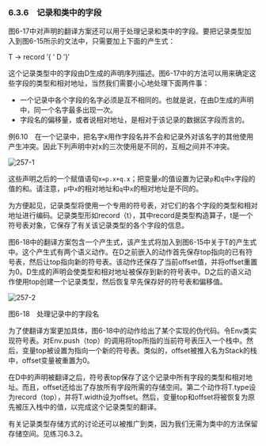 ### 6.3.6　记录和类中的字段

图6-17中对声明的翻译方案还可以用于处理记录和类中的字段。要把记录类型加入到图6-15所示的文法中，只需要加上下面的产生式：

T → record ′{ ′ D ′}′

这个记录类型中的字段由D生成的声明序列描述。图6-17中的方法可以用来确定这些字段的类型和相对地址，当然我们需要小心地处理下面两件事：

- 一个记录中各个字段的名字必须是互不相同的。也就是说，在由D生成的声明中，同一个名字最多出现一次。
- 字段名的偏移量，或者说相对地址，是相对于该记录的数据区字段而言的。

例6.10　在一个记录中，把名字x用作字段名并不会和记录外对该名字的其他使用产生冲突。因此下列声明中对x的三次使用是不同的，互相之间并不冲突。

![257-1](../Images/image04404.jpeg)

这些声明之后的一个赋值语句`x=p.x+q.x`；把变量`x`的值设置为记录`p`和`q`中`x`字段的值的和。请注意，`p`中`x`的相对地址和`q`中`x`的相对地址是不同的。

为方便起见，记录类型将使用一个专用的符号表，对它们的各个字段的类型和相对地址进行编码。记录类型形如record（t），其中record是类型构造算子，t是一个符号表对象，它保存了有关该记录类型的各个字段的信息。

图6-18中的翻译方案包含一个产生式，该产生式将加入到图6-15中关于T的产生式中。这个产生式有两个语义动作。在D之前嵌入的动作首先保存top指向的已有符号表，然后让top指向新的符号表。该动作还保存了当前offset值，并将offset重置为0。D生成的声明会使类型和相对地址被保存到新的符号表中。D之后的语义动作使用top创建一个记录类型，然后恢复早先保存好的符号表和偏移值。

![257-2](../Images/image04405.jpeg)

图6-18　处理记录中的字段名

为了使翻译方案更加具体，图6-18中的动作给出了某个实现的伪代码。令Env类实现符号表。对Env.push（top）的调用将top所指的当前符号表压入一个栈中。然后，变量top被设置为指向一个新的符号表。类似的，offset被推入名为Stack的栈中，offset变量被重置为0。

在D中的声明被翻译之后，符号表top保存了这个记录中所有字段的类型和相对地址。而且，offset还给出了存放所有字段所需的存储空间。第二个动作将T.type设为record（top），并将T.width设为offset。然后，变量top和offset将被恢复为原先被压入栈中的值，以完成这个记录类型的翻译。

有关记录类型存储方式的讨论还可以被推广到类，因为我们无需为类中的方法保留存储空间。见练习6.3.2。